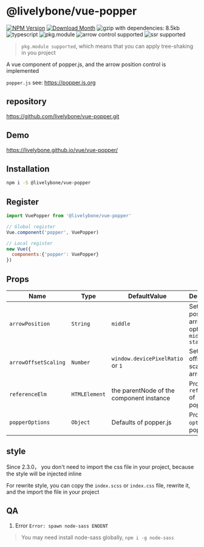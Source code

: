 # @livelybone/vue-popper
[![NPM Version](http://img.shields.io/npm/v/@livelybone/vue-popper.svg?style=flat-square)](https://www.npmjs.com/package/@livelybone/vue-popper)
[![Download Month](http://img.shields.io/npm/dm/@livelybone/vue-popper.svg?style=flat-square)](https://www.npmjs.com/package/@livelybone/vue-popper)
![gzip with dependencies: 8.5kb](https://img.shields.io/badge/gzip--with--dependencies-8.5kb-brightgreen.svg "gzip with dependencies: 8.5kb")
![typescript](https://img.shields.io/badge/typescript-supported-blue.svg "typescript")
![pkg.module](https://img.shields.io/badge/pkg.module-supported-blue.svg "pkg.module")
![arrow control supported](https://img.shields.io/badge/arrow--control-supported-blue.svg "arrow control supported")
![ssr supported](https://img.shields.io/badge/ssr-supported-blue.svg "ssr supported")

> `pkg.module supported`, which means that you can apply tree-shaking in you project

A vue component of popper.js, and the arrow position control is implemented

`popper.js` see: https://popper.js.org

## repository
https://github.com/livelybone/vue-popper.git

## Demo
https://livelybone.github.io/vue/vue-popper/

## Installation
```bash
npm i -S @livelybone/vue-popper
```

## Register
```js
import VuePopper from '@livelybone/vue-popper'

// Global register
Vue.component('popper', VuePopper)

// Local register
new Vue({
  components:{'popper': VuePopper}
})
```

## Props
| Name                    | Type                                      | DefaultValue              | Description  |
| ----------------------- | ----------------------------------------- | ------------------------- | ------------ |
| `arrowPosition`         | `String`                                  | `middle`                  | Set the position of arrow, options: `middle start end`  |
| `arrowOffsetScaling`    | `Number`                                  | `window.devicePixelRatio` or `1`                       | Set the left offset scaling of arrow  |
| `referenceElm`          | `HTMLElement`                             | the parentNode of the component instance              | Prop `reference` of popper.js  |
| `popperOptions`         | `Object`                                  | Defaults of popper.js     | Prop `options` of popper.js |

## style
Since 2.3.0， you don't need to import the css file in your project, because the style will be injected inline

For rewrite style, you can copy the `index.scss` or `index.css` file, rewrite it, and the import the file in your project

## QA

1. Error `Error: spawn node-sass ENOENT`

> You may need install node-sass globally, `npm i -g node-sass`
